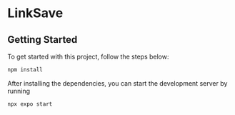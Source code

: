 # LinkSave

## Getting Started

To get started with this project, follow the steps below:

```bash
npm install
```

After installing the dependencies, you can start the development server by running

``` 
npx expo start
```